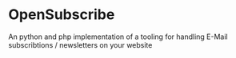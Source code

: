 # OpenSubscribe
An python and php implementation of a tooling for handling E-Mail subscribtions / newsletters on your website
